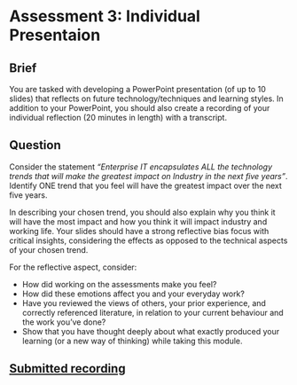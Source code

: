 # Assessment 3: Individual Presentaion
## Brief
You are tasked with developing a PowerPoint presentation (of up to 10 slides) that reflects on future technology/techniques and learning styles. In addition to your PowerPoint, you should also create a recording of your individual reflection (20 minutes in length) with a transcript.
## Question
Consider the statement *“Enterprise IT encapsulates ALL the technology trends that will make the greatest impact on Industry in the next five years”*. Identify ONE trend that you feel will have the greatest impact over the next five years.

In describing your chosen trend, you should also explain why you think it will have the most impact and how you think it will impact industry and working life. Your slides should have a strong reflective bias focus with critical insights, considering the effects as opposed to the technical aspects of your chosen trend.

For the reflective aspect, consider:

- How did working on the assessments make you feel? 
- How did these emotions affect you and your everyday work? 
- Have you reviewed the views of others, your prior experience, and correctly referenced literature, in relation to your current behaviour and the work you’ve done?
- Show that you have thought deeply about what exactly produced your learning (or a new way of thinking) while taking this module.

## [Submitted recording](https://github.com/MCollins87/MSC_EnterpriseIT/raw/main/LEIM_PCOM7E/Assessment3/Presentation.mp4)
